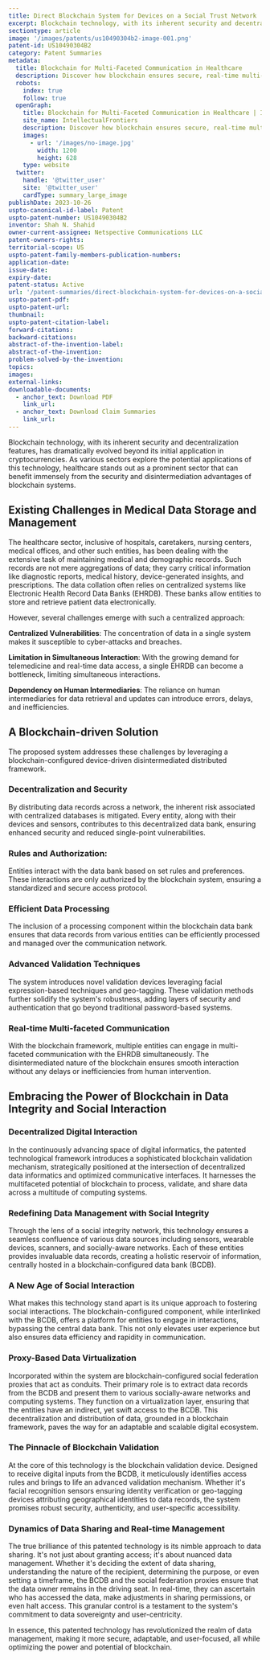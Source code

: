 ```yaml
---
title: Direct Blockchain System for Devices on a Social Trust Network
excerpt: Blockchain technology, with its inherent security and decentralization features, has dramatically evolved beyond its initial application in cryptocurrencies.
sectiontype: article
image: '/images/patents/us10490304b2-image-001.png'
patent-id: US10490304B2
category: Patent Summaries
metadata:
  title: Blockchain for Multi-Faceted Communication in Healthcare
  description: Discover how blockchain ensures secure, real-time multi-faceted communication in healthcare data management.
  robots:
    index: true
    follow: true
  openGraph:
    title: Blockchain for Multi-Faceted Communication in Healthcare | IntellectualFrontiers
    site_name: IntellectualFrontiers
    description: Discover how blockchain ensures secure, real-time multi-faceted communication in healthcare data management.
    images:
      - url: '/images/no-image.jpg'
        width: 1200
        height: 628
    type: website
  twitter:
    handle: '@twitter_user'
    site: '@twitter_user'
    cardType: summary_large_image
publishDate: 2023-10-26
uspto-canonical-id-label: Patent
uspto-patent-number: US10490304B2
inventor: Shah N. Shahid
owner-current-assignee: Netspective Communications LLC
patent-owners-rights:
territorial-scope: US
uspto-patent-family-members-publication-numbers:
application-date:
issue-date:
expiry-date:
patent-status: Active
url: '/patent-summaries/direct-blockchain-system-for-devices-on-a-social-trust-network'
uspto-patent-pdf:
uspto-patent-url:
thumbnail:
uspto-patent-citation-label:
forward-citations:
backward-citations:
abstract-of-the-invention-label:
abstract-of-the-invention:
problem-solved-by-the-invention:
topics:
images:
external-links:
downloadable-documents:
  - anchor_text: Download PDF
    link_url:
  - anchor_text: Download Claim Summaries
    link_url:
---
```


Blockchain technology, with its inherent security and decentralization
features, has dramatically evolved beyond its initial application in
cryptocurrencies. As various sectors explore the potential applications
of this technology, healthcare stands out as a prominent sector that can
benefit immensely from the security and disintermediation advantages of
blockchain systems.

## Existing Challenges in Medical Data Storage and Management

The healthcare sector, inclusive of hospitals, caretakers, nursing
centers, medical offices, and other such entities, has been dealing with
the extensive task of maintaining medical and demographic records. Such
records are not mere aggregations of data; they carry critical
information like diagnostic reports, medical history, device-generated
insights, and prescriptions. The data collation often relies on
centralized systems like Electronic Health Record Data Banks (EHRDB).
These banks allow entities to store and retrieve patient data
electronically.

However, several challenges emerge with such a centralized approach:

**Centralized Vulnerabilities**: The concentration of data in a single
system makes it susceptible to cyber-attacks and breaches.

**Limitation in Simultaneous Interaction**: With the growing demand for
telemedicine and real-time data access, a single EHRDB can become a
bottleneck, limiting simultaneous interactions.

**Dependency on Human Intermediaries**: The reliance on human
intermediaries for data retrieval and updates can introduce errors,
delays, and inefficiencies.

## A Blockchain-driven Solution

The proposed system addresses these challenges by leveraging a
blockchain-configured device-driven disintermediated distributed
framework.

### Decentralization and Security

By distributing data records across a network, the inherent risk
associated with centralized databases is mitigated. Every entity, along
with their devices and sensors, contributes to this decentralized data
bank, ensuring enhanced security and reduced single-point
vulnerabilities.

### Rules and Authorization:

Entities interact with the data bank based on set rules and preferences.
These interactions are only authorized by the blockchain system,
ensuring a standardized and secure access protocol.

### Efficient Data Processing

The inclusion of a processing component within the blockchain data bank
ensures that data records from various entities can be efficiently
processed and managed over the communication network.

### Advanced Validation Techniques

The system introduces novel validation devices leveraging facial
expression-based techniques and geo-tagging. These validation methods
further solidify the system\'s robustness, adding layers of security and
authentication that go beyond traditional password-based systems.

### Real-time Multi-faceted Communication

With the blockchain framework, multiple entities can engage in multi-faceted communication with the EHRDB simultaneously. The disintermediated nature of the blockchain ensures smooth interaction without any delays or inefficiencies from human intervention.

## Embracing the Power of Blockchain in Data Integrity and Social Interaction

### Decentralized Digital Interaction

In the continuously advancing space of digital informatics, the patented
technological framework introduces a sophisticated blockchain validation
mechanism, strategically positioned at the intersection of decentralized
data informatics and optimized communicative interfaces. It harnesses
the multifaceted potential of blockchain to process, validate, and share
data across a multitude of computing systems.

### Redefining Data Management with Social Integrity

Through the lens of a social integrity network, this technology ensures
a seamless confluence of various data sources including sensors,
wearable devices, scanners, and socially-aware networks. Each of these
entities provides invaluable data records, creating a holistic reservoir
of information, centrally hosted in a blockchain-configured data bank
(BCDB).

### A New Age of Social Interaction

What makes this technology stand apart is its unique approach to
fostering social interactions. The blockchain-configured component,
while interlinked with the BCDB, offers a platform for entities to
engage in interactions, bypassing the central data bank. This not only
elevates user experience but also ensures data efficiency and rapidity
in communication.

### Proxy-Based Data Virtualization

Incorporated within the system are blockchain-configured social
federation proxies that act as conduits. Their primary role is to
extract data records from the BCDB and present them to various
socially-aware networks and computing systems. They function on a
virtualization layer, ensuring that the entities have an indirect, yet
swift access to the BCDB. This decentralization and distribution of
data, grounded in a blockchain framework, paves the way for an adaptable
and scalable digital ecosystem.

### The Pinnacle of Blockchain Validation

At the core of this technology is the blockchain validation device.
Designed to receive digital inputs from the BCDB, it meticulously
identifies access rules and brings to life an advanced validation
mechanism. Whether it\'s facial recognition sensors ensuring identity
verification or geo-tagging devices attributing geographical identities
to data records, the system promises robust security, authenticity, and
user-specific accessibility.

### Dynamics of Data Sharing and Real-time Management

The true brilliance of this patented technology is its nimble approach
to data sharing. It\'s not just about granting access; it\'s about
nuanced data management. Whether it's deciding the extent of data
sharing, understanding the nature of the recipient, determining the
purpose, or even setting a timeframe, the BCDB and the social federation
proxies ensure that the data owner remains in the driving seat. In
real-time, they can ascertain who has accessed the data, make
adjustments in sharing permissions, or even halt access. This granular
control is a testament to the system\'s commitment to data sovereignty
and user-centricity.

In essence, this patented technology has revolutionized the realm of
data management, making it more secure, adaptable, and user-focused, all
while optimizing the power and potential of blockchain.
